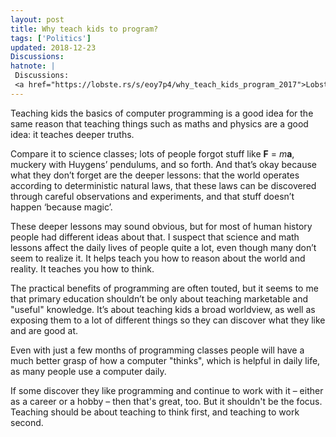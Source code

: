 ```yaml
---
layout: post
title: Why teach kids to program?
tags: ['Politics']
updated: 2018-12-23
Discussions:
hatnote: |
 Discussions:
 <a href="https://lobste.rs/s/eoy7p4/why_teach_kids_program_2017">Lobsters</a>.
---
```


Teaching kids the basics of computer programming is a good idea for the same
reason that teaching things such as maths and physics are a good idea: it
teaches deeper truths.

Compare it to science classes; lots of people forgot stuff like **F** =
*m***a**, muckery with Huygens’ pendulums, and so forth. And that’s okay because
what they don’t forget are the deeper lessons: that the world operates according
to deterministic natural laws, that these laws can be discovered through careful
observations and experiments, and that stuff doesn’t happen ‘because magic’.

These deeper lessons may sound obvious, but for most of human history people had
different ideas about that. I suspect that science and math lessons affect the
daily lives of people quite a lot, even though many don’t seem to realize it. It
helps teach you how to reason about the world and reality. It teaches you how to
think.

The practical benefits of programming are often touted, but it seems to me that
primary education shouldn’t be only about teaching marketable and "useful"
knowledge. It’s about teaching kids a broad worldview, as well as exposing them
to a lot of different things so they can discover what they like and are good
at.

Even with just a few months of programming classes people will have a much
better grasp of how a computer "thinks", which is helpful in daily life, as many
people use a computer daily.

If some discover they like programming and continue to work with it – either as
a career or a hobby – then that's great, too. But it shouldn't be the focus.
Teaching should be about teaching to think first, and teaching to work second.
